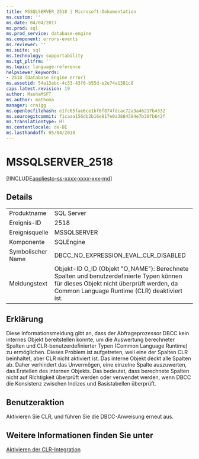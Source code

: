 ```yaml
---
title: MSSQLSERVER_2518 | Microsoft-Dokumentation
ms.custom: ''
ms.date: 04/04/2017
ms.prod: sql
ms.prod_service: database-engine
ms.component: errors-events
ms.reviewer: ''
ms.suite: sql
ms.technology: supportability
ms.tgt_pltfrm: ''
ms.topic: language-reference
helpviewer_keywords:
- 2518 (Database Engine error)
ms.assetid: 54a13abc-4c33-43f0-b55d-e2e74a1381c8
caps.latest.revision: 19
author: MashaMSFT
ms.author: mathoma
manager: craigg
ms.openlocfilehash: e1fc65fae6ce1bf6f874fdcac72a3a46217b4332
ms.sourcegitcommit: f1caaa156db2b16e817e0a3884394e7b30fb642f
ms.translationtype: HT
ms.contentlocale: de-DE
ms.lasthandoff: 05/04/2018
---
```

# <a name="mssqlserver2518"></a>MSSQLSERVER_2518
[!INCLUDE[appliesto-ss-xxxx-xxxx-xxx-md](../../includes/appliesto-ss-xxxx-xxxx-xxx-md.md)]
  
## <a name="details"></a>Details  
  
|||  
|-|-|  
|Produktname|SQL Server|  
|Ereignis-ID|2518|  
|Ereignisquelle|MSSQLSERVER|  
|Komponente|SQLEngine|  
|Symbolischer Name|DBCC_NO_EXPRESSION_EVAL_CLR_DISABLED|  
|Meldungstext|Objekt-ID O_ID (Objekt "O_NAME"): Berechnete Spalten und benutzerdefinierte Typen können für dieses Objekt nicht überprüft werden, da Common Language Runtime (CLR) deaktiviert ist.|  
  
## <a name="explanation"></a>Erklärung  
Diese Informationsmeldung gibt an, dass der Abfrageprozessor DBCC kein internes Objekt bereitstellen konnte, um die Auswertung berechneter Spalten und CLR-benutzerdefinierter Typen (Common Language Runtime) zu ermöglichen. Dieses Problem ist aufgetreten, weil eine der Spalten CLR beinhaltet, aber CLR nicht aktiviert ist. Das interne Objekt deckt alle Spalten ab. Daher verhindert das Unvermögen, eine einzelne Spalte auszuwerten, das Erstellen des internen Objekts. Das bedeutet, dass berechnete Spalten nicht auf Richtigkeit überprüft werden oder verwendet werden, wenn DBCC die Konsistenz zwischen Indizes und Basistabellen überprüft.  
  
## <a name="user-action"></a>Benutzeraktion  
Aktivieren Sie CLR, und führen Sie die DBCC-Anweisung erneut aus.  
  
## <a name="see-also"></a>Weitere Informationen finden Sie unter  
[Aktivieren der CLR-Integration](~/relational-databases/clr-integration/clr-integration-enabling.md)  
  
